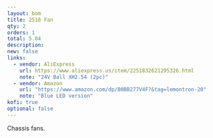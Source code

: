 ```yaml
---
layout: bom
title: 2510 Fan
qty: 2
orders: 1
total: 5.84
description: 
new: false
links: 
  - vendor: AliExpress
    url: https://www.aliexpress.us/item/2251832621295326.html
    note: "24V Ball XH2.54 (2pc)"
  - vendor: Amazon
    url: "https://www.amazon.com/dp/B0BB277V4F?&tag=lemontron-20"
    note: "Blue LED version"
kofi: true
optional: false
---
```


Chassis fans.